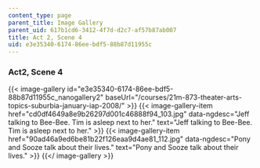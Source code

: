 ```yaml
---
content_type: page
parent_title: Image Gallery
parent_uid: 617b1cd6-3412-4f7d-d2c7-af57b87ab007
title: Act 2, Scene 4
uid: e3e35340-6174-86ee-bdf5-88b87d11955c
---
```


### Act2, Scene 4
{{< image-gallery id="e3e35340-6174-86ee-bdf5-88b87d11955c_nanogallery2" baseUrl="/courses/21m-873-theater-arts-topics-suburbia-january-iap-2008/" >}}
{{< image-gallery-item href="cd0df4649a8e9b26297d001c46888f94_103.jpg" data-ngdesc="Jeff talking to Bee-Bee. Tim is asleep next to her." text="Jeff talking to Bee-Bee. Tim is asleep next to her." >}}
{{< image-gallery-item href="90ad46a9ed6be81b22f126eaa9d4ae81_112.jpg" data-ngdesc="Pony and Sooze talk about their lives." text="Pony and Sooze talk about their lives." >}}
{{</ image-gallery >}}